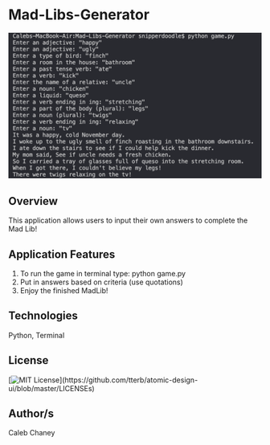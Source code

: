 # Mad-Libs-Generator
![](https://github.com/Cachamoe/Mad-Libs-Generator/blob/main/Screen%20Shot%202021-03-19%20at%205.13.59%20PM.png)
## Overview
This application allows users to input their own answers to complete the Mad Lib!

## Application Features
1) To run the game in terminal type: python game.py 
2) Put in answers based on criteria (use quotations)
3) Enjoy the finished MadLib!

## Technologies
Python, Terminal

## License 
[![MIT License](https://img.shields.io/apm/l/atomic-design-ui.svg?)](https://github.com/tterb/atomic-design-ui/blob/master/LICENSEs)

## Author/s
Caleb Chaney
